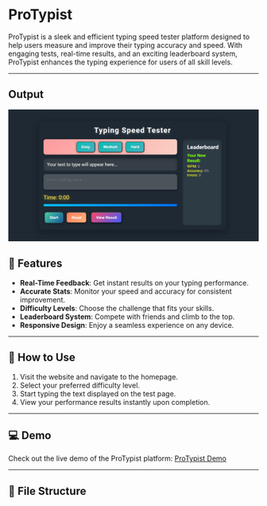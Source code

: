 # ProTypist

ProTypist is a sleek and efficient typing speed tester platform designed to help users measure and improve their typing accuracy and speed. With engaging tests, real-time results, and an exciting leaderboard system, ProTypist enhances the typing experience for users of all skill levels.

---
## Output

![image](protypist.jpeg)

## 🚀 Features

- **Real-Time Feedback**: Get instant results on your typing performance.
- **Accurate Stats**: Monitor your speed and accuracy for consistent improvement.
- **Difficulty Levels**: Choose the challenge that fits your skills.
- **Leaderboard System**: Compete with friends and climb to the top.
- **Responsive Design**: Enjoy a seamless experience on any device.

---

## 📖 How to Use

1. Visit the website and navigate to the homepage.
2. Select your preferred difficulty level.
3. Start typing the text displayed on the test page.
4. View your performance results instantly upon completion.

---

## 💻 Demo

Check out the live demo of the ProTypist platform: [ProTypist Demo](https://www.google.co.in/)

---

## 📂 File Structure

